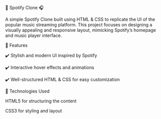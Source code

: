 🎵 Spotify Clone 🎧

A simple Spotify Clone built using HTML & CSS to replicate the UI of the popular music streaming platform. This project focuses on designing a visually appealing and responsive layout, mimicking Spotify’s homepage and music player interface.

📌 Features

✔️ Stylish and modern UI inspired by Spotify

✔️ Interactive hover effects and animations

✔️ Well-structured HTML & CSS for easy customization



🚀 Technologies Used


HTML5 for structuring the content

CSS3 for styling and layout


